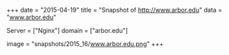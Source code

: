 
+++
date = "2015-04-19"
title = "Snapshot of http://www.arbor.edu"
data = "www.arbor.edu"

Server = ["Nginx"]
domain = ["arbor.edu"]

  image = "snapshots/2015_16/www.arbor.edu.png"
+++
#
